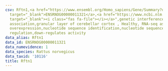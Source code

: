 ```yaml
---
csv: Rftn1,<a href="https://www.ensembl.org/Homo_sapiens/Gene/Summary?db=core;g=ENSRNOG00000011321"
  target="_blank">ENSRNOG00000011321</a>,<a href="https://www.ncbi.nlm.nih.gov/pubmed/30467350"
  target="_blank"><i class="fas fa-file"></i></a>",genetic interference,functional
  association,granular layer of cerebellar cortex , Healthy, RNA-seq assay, hsf-1
  overexpression,nucleotide sequence identification,nucleotide sequence identification,transcriptional
  regulation,down-regulates activity
data_alias: Rftn1
data_id: ENSRNOG00000011321
data_numevidence: 1
data_species: Rattus norvegicus
data_taxid: '10116'
title: Rftn1
---
```

